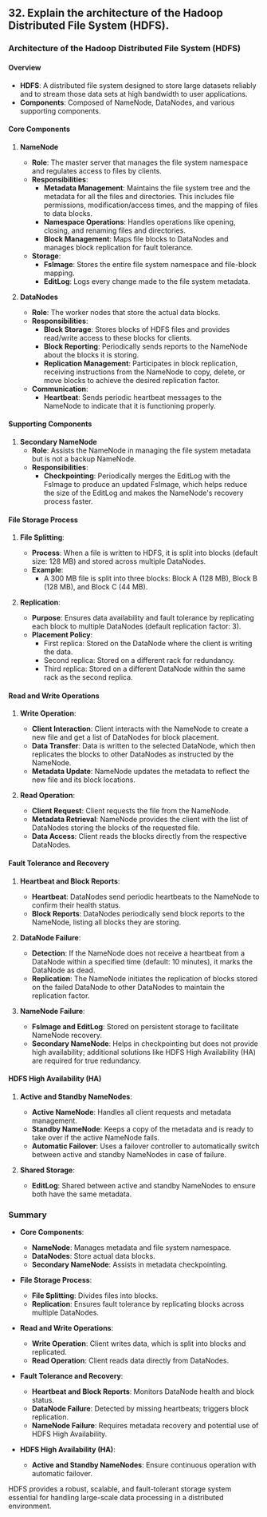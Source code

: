 ## 32. Explain the architecture of the Hadoop Distributed File System (HDFS).


### Architecture of the Hadoop Distributed File System (HDFS)

#### Overview
- **HDFS**: A distributed file system designed to store large datasets reliably and to stream those data sets at high bandwidth to user applications.
- **Components**: Composed of NameNode, DataNodes, and various supporting components.

#### Core Components

1. **NameNode**
   - **Role**: The master server that manages the file system namespace and regulates access to files by clients.
   - **Responsibilities**:
     - **Metadata Management**: Maintains the file system tree and the metadata for all the files and directories. This includes file permissions, modification/access times, and the mapping of files to data blocks.
     - **Namespace Operations**: Handles operations like opening, closing, and renaming files and directories.
     - **Block Management**: Maps file blocks to DataNodes and manages block replication for fault tolerance.
   - **Storage**:
     - **FsImage**: Stores the entire file system namespace and file-block mapping.
     - **EditLog**: Logs every change made to the file system metadata.

2. **DataNodes**
   - **Role**: The worker nodes that store the actual data blocks.
   - **Responsibilities**:
     - **Block Storage**: Stores blocks of HDFS files and provides read/write access to these blocks for clients.
     - **Block Reporting**: Periodically sends reports to the NameNode about the blocks it is storing.
     - **Replication Management**: Participates in block replication, receiving instructions from the NameNode to copy, delete, or move blocks to achieve the desired replication factor.
   - **Communication**:
     - **Heartbeat**: Sends periodic heartbeat messages to the NameNode to indicate that it is functioning properly.

#### Supporting Components

1. **Secondary NameNode**
   - **Role**: Assists the NameNode in managing the file system metadata but is not a backup NameNode.
   - **Responsibilities**:
     - **Checkpointing**: Periodically merges the EditLog with the FsImage to produce an updated FsImage, which helps reduce the size of the EditLog and makes the NameNode's recovery process faster.

#### File Storage Process

1. **File Splitting**:
   - **Process**: When a file is written to HDFS, it is split into blocks (default size: 128 MB) and stored across multiple DataNodes.
   - **Example**:
     - A 300 MB file is split into three blocks: Block A (128 MB), Block B (128 MB), and Block C (44 MB).

2. **Replication**:
   - **Purpose**: Ensures data availability and fault tolerance by replicating each block to multiple DataNodes (default replication factor: 3).
   - **Placement Policy**: 
     - First replica: Stored on the DataNode where the client is writing the data.
     - Second replica: Stored on a different rack for redundancy.
     - Third replica: Stored on a different DataNode within the same rack as the second replica.

#### Read and Write Operations

1. **Write Operation**:
   - **Client Interaction**: Client interacts with the NameNode to create a new file and get a list of DataNodes for block placement.
   - **Data Transfer**: Data is written to the selected DataNode, which then replicates the blocks to other DataNodes as instructed by the NameNode.
   - **Metadata Update**: NameNode updates the metadata to reflect the new file and its block locations.

2. **Read Operation**:
   - **Client Request**: Client requests the file from the NameNode.
   - **Metadata Retrieval**: NameNode provides the client with the list of DataNodes storing the blocks of the requested file.
   - **Data Access**: Client reads the blocks directly from the respective DataNodes.

#### Fault Tolerance and Recovery

1. **Heartbeat and Block Reports**:
   - **Heartbeat**: DataNodes send periodic heartbeats to the NameNode to confirm their health status.
   - **Block Reports**: DataNodes periodically send block reports to the NameNode, listing all blocks they are storing.

2. **DataNode Failure**:
   - **Detection**: If the NameNode does not receive a heartbeat from a DataNode within a specified time (default: 10 minutes), it marks the DataNode as dead.
   - **Replication**: The NameNode initiates the replication of blocks stored on the failed DataNode to other DataNodes to maintain the replication factor.

3. **NameNode Failure**:
   - **FsImage and EditLog**: Stored on persistent storage to facilitate NameNode recovery.
   - **Secondary NameNode**: Helps in checkpointing but does not provide high availability; additional solutions like HDFS High Availability (HA) are required for true redundancy.

#### HDFS High Availability (HA)

1. **Active and Standby NameNodes**:
   - **Active NameNode**: Handles all client requests and metadata management.
   - **Standby NameNode**: Keeps a copy of the metadata and is ready to take over if the active NameNode fails.
   - **Automatic Failover**: Uses a failover controller to automatically switch between active and standby NameNodes in case of failure.

2. **Shared Storage**:
   - **EditLog**: Shared between active and standby NameNodes to ensure both have the same metadata.

### Summary

- **Core Components**:
  - **NameNode**: Manages metadata and file system namespace.
  - **DataNodes**: Store actual data blocks.
  - **Secondary NameNode**: Assists in metadata checkpointing.

- **File Storage Process**:
  - **File Splitting**: Divides files into blocks.
  - **Replication**: Ensures fault tolerance by replicating blocks across multiple DataNodes.

- **Read and Write Operations**:
  - **Write Operation**: Client writes data, which is split into blocks and replicated.
  - **Read Operation**: Client reads data directly from DataNodes.

- **Fault Tolerance and Recovery**:
  - **Heartbeat and Block Reports**: Monitors DataNode health and block status.
  - **DataNode Failure**: Detected by missing heartbeats; triggers block replication.
  - **NameNode Failure**: Requires metadata recovery and potential use of HDFS High Availability.

- **HDFS High Availability (HA)**:
  - **Active and Standby NameNodes**: Ensure continuous operation with automatic failover.

HDFS provides a robust, scalable, and fault-tolerant storage system essential for handling large-scale data processing in a distributed environment.